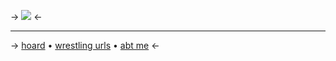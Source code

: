 -> ![](https://cdn.discordapp.com/attachments/852782813186490408/1149596456278306827/IMG_3575.png) <-


***
-> [hoard](https://rentry.co/angelstruck) • [wrestling urls](https://rentry.co/wweurls) • [abt me](https://rentry.co/aboutsera) <-